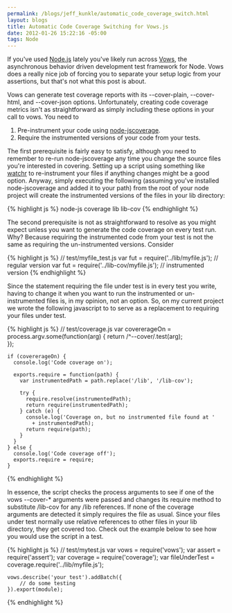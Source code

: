 ```yaml
--- 
permalink: /blogs/jeff_kunkle/automatic_code_coverage_switch.html
layout: blogs
title: Automatic Code Coverage Switching for Vows.js
date: 2012-01-26 15:22:16 -05:00
tags: Node
---
```

 If you've used [Node.js](http://nodejs.org) lately you've likely run across [Vows](http://vowsjs.org/), the asynchronous behavior driven development test framework for Node. Vows does a really nice job of forcing you to separate your setup logic from your assertions, but that's not what this post is about.

Vows can generate test coverage reports with its --cover-plain, --cover-html, and --cover-json options. Unfortunately, creating code coverage metrics isn't as straightforward as simply including these options in your call to vows. You need to

1. Pre-instrument your code using [node-jscoverage](https://github.com/visionmedia/node-jscoverage).
2. Require the instrumented versions of your code from your tests.

The first prerequisite is fairly easy to satisfy, although you need to remember to re-run node-jscoverage any time you change the source files you're interested in covering. Setting up a script using something like [watchr](https://github.com/balupton/watchr) to re-instrument your files if anything changes might be a good option. Anyway, simply executing the following (assuming you've installed node-jscoverage and added it to your path) from the root of your node project will create the instrumented versions of the files in your lib directory:

{% highlight js %}
    node-js coverage lib lib-cov
{% endhighlight %}

The second prerequisite is not as straightforward to resolve as you might expect unless you want to generate the code coverage on every test run. Why? Because requiring the instrumented code from your test is not the same as requiring the un-instrumented versions. Consider

{% highlight js %}
    // test/myfile_test.js
    var fut = require('../lib/myfile.js'); // regular version
    var fut = require('../lib-cov/myfile.js'); // instrumented version
{% endhighlight %}

Since the statement requiring the file under test is in every test you write, having to change it when you want to run the instrumented or un-instrumented files is, in my opinion, not an option. So, on my current project we wrote the following javascript to to serve as a replacement to requiring your files under test.

{% highlight js %}
    // test/coverage.js
    var covererageOn = process.argv.some(function(arg) {
      return /^--cover/.test(arg);  
    });

    if (covererageOn) {
      console.log('Code coverage on');

      exports.require = function(path) {
        var instrumentedPath = path.replace('/lib', '/lib-cov');

        try {
          require.resolve(instrumentedPath);
          return require(instrumentedPath);
        } catch (e) {
          console.log('Coverage on, but no instrumented file found at ' 
            + instrumentedPath);
          return require(path);
        }
      }
    } else {
      console.log('Code coverage off');
      exports.require = require;
    }
{% endhighlight %}

In essence, the script checks the process arguments to see if one of the vows --cover-* arguments were passed and changes its require method to substitute /lib-cov for any /lib references. If none of the coverage arguments are detected it simply requires the file as usual. Since your files under test normally use relative references to other files in your lib directory, they get covered too. Check out the example below to see how you would use the script in a test.

{% highlight js %}
    // test/mytest.js
    var vows = require('vows');
    var assert = require('assert');
    var coverage = require('coverage');
    var fileUnderTest = coverage.require('../lib/myfile.js');

    vows.describe('your test').addBatch({
        // do some testing
    }).export(module);
{% endhighlight %}
